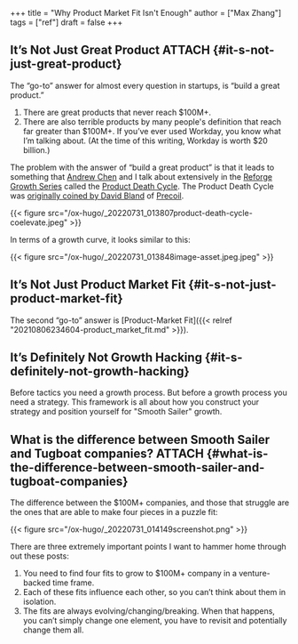 +++
title = "Why Product Market Fit Isn't Enough"
author = ["Max Zhang"]
tags = ["ref"]
draft = false
+++

## It’s Not Just Great Product <span class="tag"><span class="ATTACH">ATTACH</span></span> {#it-s-not-just-great-product}

The “go-to” answer for almost every question in startups, is “build a great product.”

1.  There are great products that never reach $100M+.
2.  There are also terrible products by many people's definition that reach far greater than $100M+. If you’ve ever used Workday, you know what I’m talking about. (At the time of this writing, Workday is worth $20 billion.)

The problem with the answer of “build a great product” is that it leads to something that [Andrew Chen](http://andrewchen.co/) and I talk about extensively in the [Reforge Growth Series](http://reforge.com/growth-series) called the [Product Death Cycle](http://andrewchen.co/this-is-the-product-death-cycle-why-it-happens-and-how-to-break-out-of-it/).  The Product Death Cycle was [originally coined by David Bland](https://twitter.com/davidjbland/status/467096015318036480?lang=en) of [Precoil](http://www.precoil.com/).

{{< figure src="/ox-hugo/_20220731_013807product-death-cycle-coelevate.jpeg" >}}

In terms of a growth curve, it looks similar to this:

{{< figure src="/ox-hugo/_20220731_013848image-asset.jpeg.jpeg" >}}


## It’s Not Just Product Market Fit {#it-s-not-just-product-market-fit}

The second “go-to” answer is [Product-Market Fit]({{< relref "20210806234604-product_market_fit.md" >}}).


## It’s Definitely Not Growth Hacking {#it-s-definitely-not-growth-hacking}

Before tactics you need a growth process. But before a growth process you need a strategy. This framework is all about how you construct your strategy and position yourself for "Smooth Sailer" growth.


## What is the difference between Smooth Sailer and Tugboat companies? <span class="tag"><span class="ATTACH">ATTACH</span></span> {#what-is-the-difference-between-smooth-sailer-and-tugboat-companies}

The difference between the $100M+ companies, and those that struggle are the ones that are able to make four pieces in a puzzle fit:

{{< figure src="/ox-hugo/_20220731_014149screenshot.png" >}}

There are three extremely important points I want to hammer home through out these posts:

1.  You need to find four fits to grow to $100M+ company in a venture-backed time frame.
2.  Each of these fits influence each other, so you can’t think about them in isolation.
3.  The fits are always evolving/changing/breaking. When that happens, you can’t simply change one element, you have to revisit and potentially change them all.
